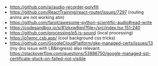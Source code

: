 - https://github.com/ai/audio-recorder-polyfill
- https://github.com/ReactTraining/react-router/issues/7297
  (routing anims are not working atm)
- https://github.com/faroit/awesome-python-scientific-audio#read-write
- https://codesandbox.io/s/81zkxw8qnl?file=/src/index.tsx:151-240
- https://github.com/processing/p5.js-sound 
  (local processing)
- https://p1wmc.csb.app/ 
  (cool background css tricks)
- https://github.com/GoogleCloudPlatform/gke-managed-certs/issues/13
  (my dns issue with LB&ingress)
  also relevant: https://stackoverflow.com/questions/53886750/google-managed-ssl-certificate-stuck-on-failed-not-visible